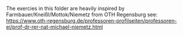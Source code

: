 The exercies in this folder are heavily inspired by  Farmbauer/Kneißl/Mottok/Niemetz from OTH Regensburg
see: https://www.oth-regensburg.de/professoren-profilseiten/professoren-ei/prof-dr-rer-nat-michael-niemetz.html
